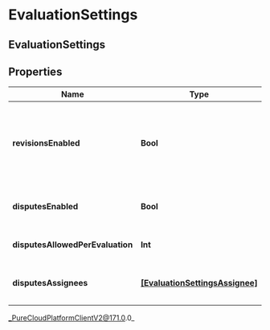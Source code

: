 # EvaluationSettings

## EvaluationSettings

## Properties

|Name | Type | Description | Notes|
|------------ | ------------- | ------------- | -------------|
| **revisionsEnabled** | **Bool** | Whether revisions are allowed for evaluations. When enabled, rescoring creates a new version of the evaluation and retracts the existing evaluation version. Does not apply for calibration evaluations. | [optional] |
| **disputesEnabled** | **Bool** | Whether disputes are allowed for evaluations. Does not apply for calibration evaluations. | [optional] |
| **disputesAllowedPerEvaluation** | **Int** | The maximum number of disputes allowed for an evaluation. | [optional] |
| **disputesAssignees** | [**[EvaluationSettingsAssignee]**]([EvaluationSettingsAssignee]) | A list of assignees responsible for handling each dispute. This list size needs to be equal to disputesAllowedPerEvaluation. | [optional] |



_PureCloudPlatformClientV2@171.0.0_
